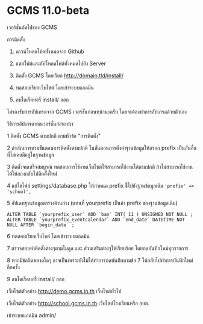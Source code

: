 # GCMS 11.0-beta
เวอร์ชั่นถัดไปของ GCMS


การติดตั้ง

1. ดาวน์โหลดโค้ดทั้งหมดจาก Github

2. แตกไฟล์และอัปโหลดไฟล์ทั้งหมดไปยัง Server

3. ติดตั้ง GCMS โดยเรียก http://domain.tld/install/

4. ทดสอบเรียกเว็บไซต์ โดยเข้าระบบแอดมิน

5. ลบไดเร็คทอรี่ install/ ออก


ไม่รองรับการอัปเกรดจาก GCMS เวอร์ชั่นก่อนหน้านะครับ โดยจะต้องทำการอัปเกรดด้วยตัวเอง


วิธีการอัปเกรดจากเวอร์ชั่นก่อนหน้า

1 ติดตั้ง GCMS ตามปกติ ตามหัวข้อ "การติดตั้ง"

2 ดำเนินการตามขั้นตอนการติดตั้งตามปกติ ในขั้นตอนการตั้งค่าฐานข้อมูลให้กรอก prefix เป็นอันอื่นที่ไม่เคยมีอยู่ในฐานข้อมูล

3 ติดตั้งจนเสร็จสมบูรณ์ ทดสอบการใช้งานเว็บไซต์ให้สามารถใช้งานได้ตามปกติ ถ้าไม่สามารถใช้งานได้ให้ลองกลับไปติดตั้งใหม่

4 แก้ไขไฟล์ settings/database.php ให้กำหนด prefix ชี้ไปยังฐานข้อมูลเดิม ```'prefix' => 'school',```

5 อัปเดทฐานข้อมูลตารางด้านล่าง (แทนที่ yourprefix เป็นค่า prefix ของฐานข้อมูลเดิม)

```
ALTER TABLE `yourprefix_user` ADD `ban` INT( 11 ) UNSIGNED NOT NULL ;
ALTER TABLE `yourprefix_eventcalendar` ADD `end_date` DATETIME NOT NULL AFTER `begin_date` ;
```
6 ทดสอบเรียกเว็บไซต์ โดยเข้าระบบแอดมิน

7 ตรวจสอบค่าติดตั้งต่างๆตามโมดูล และ ส่วนเสริมต่างๆให้เรียบร้อย โดยกดบันทึกใหม่ทุกรายการ

8 หากมีข้อผิดพลาดใดๆ อาจเป็นเพราะยังไม่ได้ทำการกดบันทึกตามข้อ 7 ให้กลับไปทำการบันทึกใหม่อีกครั้ง

9 ลบไดเร็คทอรี่ install/ ออก


เว็บไซต์ตัวอย่าง http://demo.gcms.in.th เว็บไซต์ทั่วไป

เว็บไซต์ตัวอย่าง http://school.gcms.in.th เว็บไซต์โรงเรียนหรือ อบต.

เข้าระบบแอดมิน admin/
